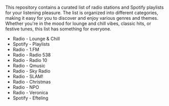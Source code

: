 This repository contains a curated list of radio stations and Spotify playlists for your listening pleasure. The list is organized into different categories, making it easy for you to discover and enjoy various genres and themes. Whether you're in the mood for lounge and chill vibes, classic hits, or festive tunes, this list has something for everyone.

- Radio - Lounge & Chill
- Spotify - Playlists
- Radio - 1.FM
- Radio - Radio 538
- Radio - Radio 10
- Radio - Qmusic
- Radio - Sky Radio
- Radio - SLAM!
- Radio - Christmas
- Radio - NPO
- Radio - Veronica
- Spotify - Efteling
